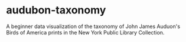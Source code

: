 # audubon-taxonomy
A beginner data visualization of the taxonomy of John James Auduon's Birds of America prints in the New York Public Library Collection.
